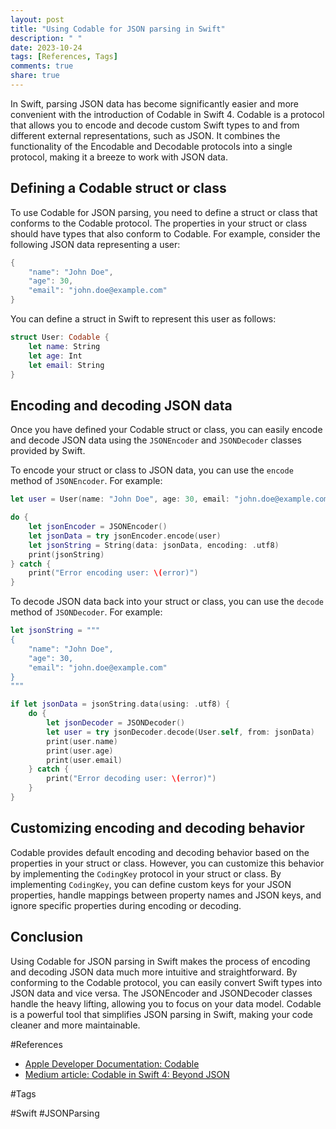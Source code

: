 ```yaml
---
layout: post
title: "Using Codable for JSON parsing in Swift"
description: " "
date: 2023-10-24
tags: [References, Tags]
comments: true
share: true
---
```


In Swift, parsing JSON data has become significantly easier and more convenient with the introduction of Codable in Swift 4. Codable is a protocol that allows you to encode and decode custom Swift types to and from different external representations, such as JSON. It combines the functionality of the Encodable and Decodable protocols into a single protocol, making it a breeze to work with JSON data.

## Defining a Codable struct or class

To use Codable for JSON parsing, you need to define a struct or class that conforms to the Codable protocol. The properties in your struct or class should have types that also conform to Codable. For example, consider the following JSON data representing a user:

```swift
{
    "name": "John Doe",
    "age": 30,
    "email": "john.doe@example.com"
}
```

You can define a struct in Swift to represent this user as follows:

```swift
struct User: Codable {
    let name: String
    let age: Int
    let email: String
}
```

## Encoding and decoding JSON data

Once you have defined your Codable struct or class, you can easily encode and decode JSON data using the `JSONEncoder` and `JSONDecoder` classes provided by Swift.

To encode your struct or class to JSON data, you can use the `encode` method of `JSONEncoder`. For example:

```swift
let user = User(name: "John Doe", age: 30, email: "john.doe@example.com")

do {
    let jsonEncoder = JSONEncoder()
    let jsonData = try jsonEncoder.encode(user)
    let jsonString = String(data: jsonData, encoding: .utf8)
    print(jsonString)
} catch {
    print("Error encoding user: \(error)")
}
```

To decode JSON data back into your struct or class, you can use the `decode` method of `JSONDecoder`. For example:

```swift
let jsonString = """
{
    "name": "John Doe",
    "age": 30,
    "email": "john.doe@example.com"
}
"""

if let jsonData = jsonString.data(using: .utf8) {
    do {
        let jsonDecoder = JSONDecoder()
        let user = try jsonDecoder.decode(User.self, from: jsonData)
        print(user.name)
        print(user.age)
        print(user.email)
    } catch {
        print("Error decoding user: \(error)")
    }
}
```

## Customizing encoding and decoding behavior

Codable provides default encoding and decoding behavior based on the properties in your struct or class. However, you can customize this behavior by implementing the `CodingKey` protocol in your struct or class. By implementing `CodingKey`, you can define custom keys for your JSON properties, handle mappings between property names and JSON keys, and ignore specific properties during encoding or decoding.

## Conclusion

Using Codable for JSON parsing in Swift makes the process of encoding and decoding JSON data much more intuitive and straightforward. By conforming to the Codable protocol, you can easily convert Swift types into JSON data and vice versa. The JSONEncoder and JSONDecoder classes handle the heavy lifting, allowing you to focus on your data model. Codable is a powerful tool that simplifies JSON parsing in Swift, making your code cleaner and more maintainable.

#References

- [Apple Developer Documentation: Codable](https://developer.apple.com/documentation/swift/codable)
- [Medium article: Codable in Swift 4: Beyond JSON](https://medium.com/@nimjea/codable-in-swift-4-0-beyond-json-6fc3fdaecdbd)
  
#Tags

#Swift #JSONParsing